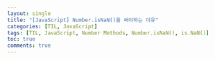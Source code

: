 ```yaml
---
layout: single
title: "[JavaScript] Number.isNaN()을 써야하는 이유"
categories: [TIL, JavaScript]
tags: [TIL, JavaScript, Number Methods, Number.isNaN(), is.NaN()]
toc: true
comments: true
---
```

